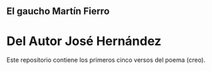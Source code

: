 ## El gaucho Martín Fierro

# Del Autor José Hernández

Este repositorio contiene los primeros cinco versos del poema (creo).